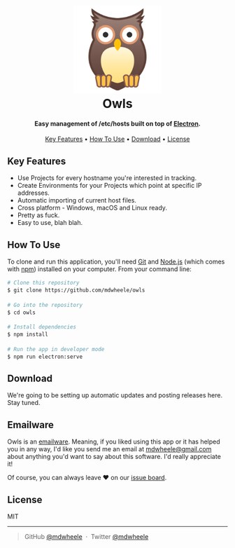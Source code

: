 
<h1 align="center">
  <br>
  <a href="https://github.com/mdwheele/owls"><img src="public/icon.png" alt="Owls" width="200"></a>
  <br>
  Owls
  <br>
</h1>

<h4 align="center">Easy management of /etc/hosts built on top of <a href="http://electron.atom.io" target="_blank">Electron</a>.</h4>

<p align="center">
  <a href="#key-features">Key Features</a> •
  <a href="#how-to-use">How To Use</a> •
  <a href="#download">Download</a> •
  <a href="#license">License</a>
</p>

## Key Features

* Use Projects for every hostname you're interested in tracking.
* Create Environments for your Projects which point at specific IP addresses.
* Automatic importing of current host files.
* Cross platform - Windows, macOS and Linux ready.
* Pretty as fuck.
* Easy to use, blah blah.

## How To Use

To clone and run this application, you'll need [Git](https://git-scm.com) and [Node.js](https://nodejs.org/en/download/) (which comes with [npm](http://npmjs.com)) installed on your computer. From your command line:

```bash
# Clone this repository
$ git clone https://github.com/mdwheele/owls

# Go into the repository
$ cd owls

# Install dependencies
$ npm install

# Run the app in developer mode
$ npm run electron:serve
```

## Download

We're going to be setting up automatic updates and posting releases here. Stay tuned.

## Emailware

Owls is an [emailware](https://en.wiktionary.org/wiki/emailware). Meaning, if you liked using this app or it has helped you in any way, I'd like you send me an email at <mdwheele@gmail.com> about anything you'd want to say about this software. I'd really appreciate it!

Of course, you can always leave :heart: on our [issue board](https://github.com/mdwheele/owls/issues/new).

## License

MIT

---

> GitHub [@mdwheele](https://github.com/mdwheele) &nbsp;&middot;&nbsp;
> Twitter [@mdwheele](https://twitter.com/mdwheele)

